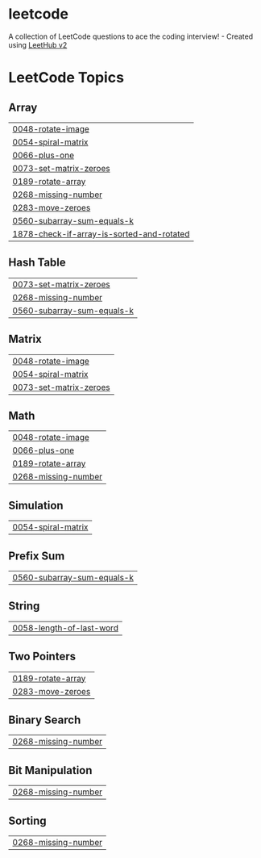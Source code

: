 # leetcode
A collection of LeetCode questions to ace the coding interview! - Created using [LeetHub v2](https://github.com/arunbhardwaj/LeetHub-2.0)

<!---LeetCode Topics Start-->
# LeetCode Topics
## Array
|  |
| ------- |
| [0048-rotate-image](https://github.com/AbhinavChintha/leetcode/tree/master/0048-rotate-image) |
| [0054-spiral-matrix](https://github.com/AbhinavChintha/leetcode/tree/master/0054-spiral-matrix) |
| [0066-plus-one](https://github.com/AbhinavChintha/leetcode/tree/master/0066-plus-one) |
| [0073-set-matrix-zeroes](https://github.com/AbhinavChintha/leetcode/tree/master/0073-set-matrix-zeroes) |
| [0189-rotate-array](https://github.com/AbhinavChintha/leetcode/tree/master/0189-rotate-array) |
| [0268-missing-number](https://github.com/AbhinavChintha/leetcode/tree/master/0268-missing-number) |
| [0283-move-zeroes](https://github.com/AbhinavChintha/leetcode/tree/master/0283-move-zeroes) |
| [0560-subarray-sum-equals-k](https://github.com/AbhinavChintha/leetcode/tree/master/0560-subarray-sum-equals-k) |
| [1878-check-if-array-is-sorted-and-rotated](https://github.com/AbhinavChintha/leetcode/tree/master/1878-check-if-array-is-sorted-and-rotated) |
## Hash Table
|  |
| ------- |
| [0073-set-matrix-zeroes](https://github.com/AbhinavChintha/leetcode/tree/master/0073-set-matrix-zeroes) |
| [0268-missing-number](https://github.com/AbhinavChintha/leetcode/tree/master/0268-missing-number) |
| [0560-subarray-sum-equals-k](https://github.com/AbhinavChintha/leetcode/tree/master/0560-subarray-sum-equals-k) |
## Matrix
|  |
| ------- |
| [0048-rotate-image](https://github.com/AbhinavChintha/leetcode/tree/master/0048-rotate-image) |
| [0054-spiral-matrix](https://github.com/AbhinavChintha/leetcode/tree/master/0054-spiral-matrix) |
| [0073-set-matrix-zeroes](https://github.com/AbhinavChintha/leetcode/tree/master/0073-set-matrix-zeroes) |
## Math
|  |
| ------- |
| [0048-rotate-image](https://github.com/AbhinavChintha/leetcode/tree/master/0048-rotate-image) |
| [0066-plus-one](https://github.com/AbhinavChintha/leetcode/tree/master/0066-plus-one) |
| [0189-rotate-array](https://github.com/AbhinavChintha/leetcode/tree/master/0189-rotate-array) |
| [0268-missing-number](https://github.com/AbhinavChintha/leetcode/tree/master/0268-missing-number) |
## Simulation
|  |
| ------- |
| [0054-spiral-matrix](https://github.com/AbhinavChintha/leetcode/tree/master/0054-spiral-matrix) |
## Prefix Sum
|  |
| ------- |
| [0560-subarray-sum-equals-k](https://github.com/AbhinavChintha/leetcode/tree/master/0560-subarray-sum-equals-k) |
## String
|  |
| ------- |
| [0058-length-of-last-word](https://github.com/AbhinavChintha/leetcode/tree/master/0058-length-of-last-word) |
## Two Pointers
|  |
| ------- |
| [0189-rotate-array](https://github.com/AbhinavChintha/leetcode/tree/master/0189-rotate-array) |
| [0283-move-zeroes](https://github.com/AbhinavChintha/leetcode/tree/master/0283-move-zeroes) |
## Binary Search
|  |
| ------- |
| [0268-missing-number](https://github.com/AbhinavChintha/leetcode/tree/master/0268-missing-number) |
## Bit Manipulation
|  |
| ------- |
| [0268-missing-number](https://github.com/AbhinavChintha/leetcode/tree/master/0268-missing-number) |
## Sorting
|  |
| ------- |
| [0268-missing-number](https://github.com/AbhinavChintha/leetcode/tree/master/0268-missing-number) |
<!---LeetCode Topics End-->